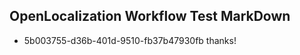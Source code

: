 ## OpenLocalization Workflow Test MarkDown
* 5b003755-d36b-401d-9510-fb37b47930fb thanks!

<!--HONumber=Sep16_HO1-->



